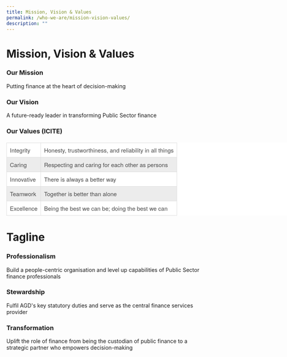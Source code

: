 ```yaml
---
title: Mission, Vision & Values
permalink: /who-we-are/mission-vision-values/
description: ""
---
```

Mission, Vision & Values
========================

### Our Mission

Putting finance at the heart of decision-making

### Our Vision

A future-ready leader in transforming Public Sector finance

### Our Values (ICITE)

<table style="box-sizing: border-box; border-collapse: collapse; border-spacing: 0px; width: 1100px; margin-top: 20px; margin-bottom: 20px; color: rgb(72, 72, 72); font-family: &quot;Helvetica Neue&quot;, Helvetica, Arial, &quot;sans-serif&quot;; font-size: 15px; font-style: normal; font-variant-ligatures: normal; font-variant-caps: normal; font-weight: 400; letter-spacing: normal; orphans: 2; text-align: left; text-transform: none; white-space: normal; widows: 2; word-spacing: 0px; -webkit-text-stroke-width: 0px; background-color: rgb(255, 255, 255); text-decoration-thickness: initial; text-decoration-style: initial; text-decoration-color: initial;"><tbody style="box-sizing: border-box;"><tr style="box-sizing: border-box;"><td style="box-sizing: border-box; padding: 8px; text-align: left; vertical-align: top; border: 1px solid rgb(221, 221, 221);">Integrity</td><td style="box-sizing: border-box; padding: 8px; text-align: left; vertical-align: top; border: 1px solid rgb(221, 221, 221);">Honesty, trustworthiness, and reliability in all things</td></tr><tr style="box-sizing: border-box; background-color: rgb(236, 236, 236);"><td style="box-sizing: border-box; padding: 8px; text-align: left; vertical-align: top; border: 1px solid rgb(221, 221, 221);">Caring</td><td style="box-sizing: border-box; padding: 8px; text-align: left; vertical-align: top; border: 1px solid rgb(221, 221, 221);">Respecting and caring for each other as persons</td></tr><tr style="box-sizing: border-box;"><td style="box-sizing: border-box; padding: 8px; text-align: left; vertical-align: top; border: 1px solid rgb(221, 221, 221);">Innovative</td><td style="box-sizing: border-box; padding: 8px; text-align: left; vertical-align: top; border: 1px solid rgb(221, 221, 221);">There is always a better way</td></tr><tr style="box-sizing: border-box; background-color: rgb(236, 236, 236);"><td style="box-sizing: border-box; padding: 8px; text-align: left; vertical-align: top; border: 1px solid rgb(221, 221, 221);">Teamwork</td><td style="box-sizing: border-box; padding: 8px; text-align: left; vertical-align: top; border: 1px solid rgb(221, 221, 221);">Together is better than alone</td></tr><tr style="box-sizing: border-box;"><td style="box-sizing: border-box; padding: 8px; text-align: left; vertical-align: top; border: 1px solid rgb(221, 221, 221);">Excellence</td><td style="box-sizing: border-box; padding: 8px; text-align: left; vertical-align: top; border: 1px solid rgb(221, 221, 221);">Being the best we can be; doing the best we can</td></tr></tbody></table>

Tagline
=======

### Professionalism

Build a people-centric organisation and level up capabilities of Public Sector finance professionals

### Stewardship

Fulfil AGD's key statutory duties and serve as the central finance services provider

### Transformation

Uplift the role of finance from being the custodian of public finance to a strategic partner who empowers decision-making